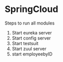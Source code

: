 # SpringCloud
Steps to run all modules

1. Start eureka server
2. Start config server
3. Start testsuit
4. Start zuul server
5. start employeebyID
